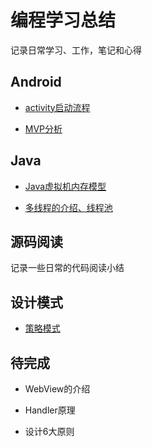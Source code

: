 # 编程学习总结
记录日常学习、工作，笔记和心得

## Android

- [activity启动流程](https://github.com/mirindalover/SummaryOfProgrammingLearning/blob/master/android/activity启动流程.md)

- [MVP分析](https://github.com/mirindalover/SummaryOfProgrammingLearning/blob/master/android/MVP.md)

## Java

- [Java虚拟机内存模型](https://github.com/mirindalover/SummaryOfProgrammingLearning/blob/master/java/虚拟机.md)

- [多线程的介绍、线程池](https://github.com/mirindalover/SummaryOfProgrammingLearning/blob/master/java/多线程.md)

##	源码阅读

记录一些日常的代码阅读小结

##	设计模式

-	[策略模式](https://github.com/mirindalover/SummaryOfProgrammingLearning/blob/master/designPattern/%E7%AD%96%E7%95%A5%E6%A8%A1%E5%BC%8F.md)



##	待完成

-	WebView的介绍

-	Handler原理

-	设计6大原则